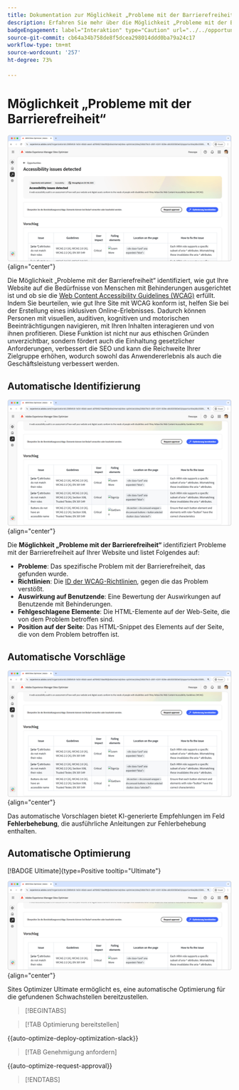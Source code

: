 ```yaml
---
title: Dokumentation zur Möglichkeit „Probleme mit der Barrierefreiheit“
description: Erfahren Sie mehr über die Möglichkeit „Probleme mit der Barrierefreiheit“ und finden Sie heraus, wie Sie damit die Sicherheit auf Ihrer Website erhöhen können.
badgeEngagement: label="Interaktion" type="Caution" url="../../opportunity-types/engagement.md" tooltip="Interaktion"
source-git-commit: cb64a34b758de8f5dcea298014ddd0ba79a24c17
workflow-type: tm+mt
source-wordcount: '257'
ht-degree: 73%

---
```



# Möglichkeit „Probleme mit der Barrierefreiheit“

![Möglichkeit „Probleme mit der Barrierefreiheit“](./assets/accessibility-issues/hero.png){align="center"}

Die Möglichkeit „Probleme mit der Barrierefreiheit“ identifiziert, wie gut Ihre Website auf die Bedürfnisse von Menschen mit Behinderungen ausgerichtet ist und ob sie die [Web Content Accessibility Guidelines (WCAG)](https://www.w3.org/TR/WCAG21/) erfüllt. Indem Sie beurteilen, wie gut Ihre Site mit WCAG konform ist, helfen Sie bei der Erstellung eines inklusiven Online-Erlebnisses. Dadurch können Personen mit visuellen, auditiven, kognitiven und motorischen Beeinträchtigungen navigieren, mit Ihren Inhalten interagieren und von ihnen profitieren. Diese Funktion ist nicht nur aus ethischen Gründen unverzichtbar, sondern fördert auch die Einhaltung gesetzlicher Anforderungen, verbessert die SEO und kann die Reichweite Ihrer Zielgruppe erhöhen, wodurch sowohl das Anwendererlebnis als auch die Geschäftsleistung verbessert werden.

## Automatische Identifizierung

![Automatisches Identifizieren von Problemen mit der Barrierefreiheit](./assets/accessibility-issues/auto-identify.png){align="center"}

Die **Möglichkeit „Probleme mit der Barrierefreiheit“** identifiziert Probleme mit der Barrierefreiheit auf Ihrer Website und listet Folgendes auf:

* **Probleme**: Das spezifische Problem mit der Barrierefreiheit, das gefunden wurde.
* **Richtlinien**: Die [ID der WCAG-Richtlinien](https://www.w3.org/TR/WCAG21/), gegen die das Problem verstößt.
* **Auswirkung auf Benutzende**: Eine Bewertung der Auswirkungen auf Benutzende mit Behinderungen.
* **Fehlgeschlagene Elemente**: Die HTML-Elemente auf der Web-Seite, die von dem Problem betroffen sind.
* **Position auf der Seite**: Das HTML-Snippet des Elements auf der Seite, die von dem Problem betroffen ist.

## Automatische Vorschläge

![Automatische Vorschläge für Probleme mit der Barrierefreiheit](./assets/accessibility-issues/auto-suggest.png){align="center"}

Das automatische Vorschlagen bietet KI-generierte Empfehlungen im Feld **Fehlerbehebung**, die ausführliche Anleitungen zur Fehlerbehebung enthalten.

## Automatische Optimierung

[!BADGE Ultimate]{type=Positive tooltip="Ultimate"}

![Automatisches Optimieren von Problemen mit der Barrierefreiheit](./assets/accessibility-issues/auto-optimize.png){align="center"}

Sites Optimizer Ultimate ermöglicht es, eine automatische Optimierung für die gefundenen Schwachstellen bereitzustellen.

>[!BEGINTABS]

>[!TAB Optimierung bereitstellen]

{{auto-optimize-deploy-optimization-slack}}

>[!TAB Genehmigung anfordern]

{{auto-optimize-request-approval}}

>[!ENDTABS]
